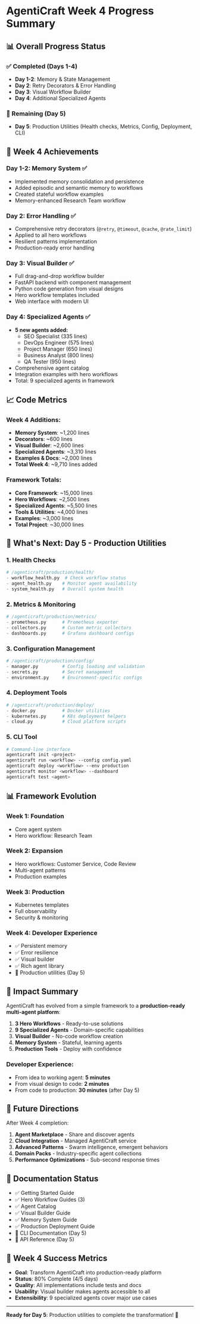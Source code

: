# AgentiCraft Week 4 Progress Summary

## 📊 Overall Progress Status

### ✅ Completed (Days 1-4)
- **Day 1-2**: Memory & State Management
- **Day 2**: Retry Decorators & Error Handling  
- **Day 3**: Visual Workflow Builder
- **Day 4**: Additional Specialized Agents

### 🔄 Remaining (Day 5)
- **Day 5**: Production Utilities (Health checks, Metrics, Config, Deployment, CLI)

## 🎯 Week 4 Achievements

### Day 1-2: Memory System ✅
- Implemented memory consolidation and persistence
- Added episodic and semantic memory to workflows
- Created stateful workflow examples
- Memory-enhanced Research Team workflow

### Day 2: Error Handling ✅
- Comprehensive retry decorators (`@retry`, `@timeout`, `@cache`, `@rate_limit`)
- Applied to all hero workflows
- Resilient patterns implementation
- Production-ready error handling

### Day 3: Visual Builder ✅
- Full drag-and-drop workflow builder
- FastAPI backend with component management
- Python code generation from visual designs
- Hero workflow templates included
- Web interface with modern UI

### Day 4: Specialized Agents ✅
- **5 new agents added:**
  - SEO Specialist (335 lines)
  - DevOps Engineer (575 lines)
  - Project Manager (650 lines)
  - Business Analyst (800 lines)
  - QA Tester (950 lines)
- Comprehensive agent catalog
- Integration examples with hero workflows
- Total: 9 specialized agents in framework

## 📈 Code Metrics

### Week 4 Additions:
- **Memory System**: ~1,200 lines
- **Decorators**: ~600 lines
- **Visual Builder**: ~2,600 lines
- **Specialized Agents**: ~3,310 lines
- **Examples & Docs**: ~2,000 lines
- **Total Week 4**: ~9,710 lines added

### Framework Totals:
- **Core Framework**: ~15,000 lines
- **Hero Workflows**: ~2,500 lines
- **Specialized Agents**: ~5,500 lines
- **Tools & Utilities**: ~4,000 lines
- **Examples**: ~3,000 lines
- **Total Project**: ~30,000 lines

## 🚀 What's Next: Day 5 - Production Utilities

### 1. Health Checks
```python
# /agenticraft/production/health/
- workflow_health.py  # Check workflow status
- agent_health.py    # Monitor agent availability
- system_health.py   # Overall system health
```

### 2. Metrics & Monitoring
```python
# /agenticraft/production/metrics/
- prometheus.py      # Prometheus exporter
- collectors.py      # Custom metric collectors
- dashboards.py      # Grafana dashboard configs
```

### 3. Configuration Management
```python
# /agenticraft/production/config/
- manager.py         # Config loading and validation
- secrets.py         # Secret management
- environment.py     # Environment-specific configs
```

### 4. Deployment Tools
```python
# /agenticraft/production/deploy/
- docker.py          # Docker utilities
- kubernetes.py      # K8s deployment helpers
- cloud.py           # Cloud platform scripts
```

### 5. CLI Tool
```bash
# Command-line interface
agenticraft init <project>
agenticraft run <workflow> --config config.yaml
agenticraft deploy <workflow> --env production
agenticraft monitor <workflow> --dashboard
agenticraft test <agent>
```

## 📊 Framework Evolution

### Week 1: Foundation
- Core agent system
- Hero workflow: Research Team

### Week 2: Expansion  
- Hero workflows: Customer Service, Code Review
- Multi-agent patterns
- Production examples

### Week 3: Production
- Kubernetes templates
- Full observability
- Security & monitoring

### Week 4: Developer Experience
- ✅ Persistent memory
- ✅ Error resilience
- ✅ Visual builder
- ✅ Rich agent library
- 🔄 Production utilities (Day 5)

## 🎯 Impact Summary

AgentiCraft has evolved from a simple framework to a **production-ready multi-agent platform**:

1. **3 Hero Workflows** - Ready-to-use solutions
2. **9 Specialized Agents** - Domain-specific capabilities
3. **Visual Builder** - No-code workflow creation
4. **Memory System** - Stateful, learning agents
5. **Production Tools** - Deploy with confidence

### Developer Experience:
- From idea to working agent: **5 minutes**
- From visual design to code: **2 minutes**
- From code to production: **30 minutes** (after Day 5)

## 🔮 Future Directions

After Week 4 completion:
1. **Agent Marketplace** - Share and discover agents
2. **Cloud Integration** - Managed AgentiCraft service
3. **Advanced Patterns** - Swarm intelligence, emergent behaviors
4. **Domain Packs** - Industry-specific agent collections
5. **Performance Optimizations** - Sub-second response times

## 📝 Documentation Status

- ✅ Getting Started Guide
- ✅ Hero Workflow Guides (3)
- ✅ Agent Catalog
- ✅ Visual Builder Guide
- ✅ Memory System Guide
- ✅ Production Deployment Guide
- 🔄 CLI Documentation (Day 5)
- 🔄 API Reference (Day 5)

## 🎉 Week 4 Success Metrics

- **Goal**: Transform AgentiCraft into production-ready platform
- **Status**: 80% Complete (4/5 days)
- **Quality**: All implementations include tests and docs
- **Usability**: Visual builder makes agents accessible to all
- **Extensibility**: 9 specialized agents cover major use cases

---

**Ready for Day 5**: Production utilities to complete the transformation! 🚀
